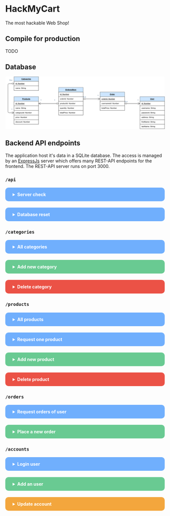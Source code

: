 # HackMyCart

The most hackable Web Shop!

## Compile for production

TODO

## Database
![database-erm](misc/images//database.png)


## Backend API endpoints

The application host it's data in a SQLite database. The access is managed by an [ExpressJs](https://expressjs.com/) server which offers many REST-API endpoints for the frontend. The REST-API server runs on port 3000.

### `/api`

<details style="border: solid; border-radius: 10px; border-color: #70AFFD; margin-bottom: 20px">
<summary style="background-color: #70AFFD; color: #FFFFFF; border: none; padding: 10px 20px; border-radius: 6px 6px 0px 0px; font-weight: bold">Server check</summary>
<div style="padding: 0px 20px 10px">

<h4>Description</h4>
Check if server is available

<h4>Request</h4>
<code>GET /api</code>

<br>

<table>
<header>
  <th>Parameter</th>
  <th>Required?</th>
  <th>Description</th>
</header>
<tbody>
  <tr>
    <td>-</td>
    <td>-</td>
    <td>-</td>
  </tr>
</tbody>
</table>
</div>
</details>


<details style="border: solid; border-radius: 10px; border-color: #70AFFD; margin-bottom: 20px">
<summary style="background-color: #70AFFD; color: #FFFFFF; border: none; padding: 10px 20px; border-radius: 6px 6px 0px 0px; font-weight: bold">Database reset</summary>
<div style="padding: 0px 20px 10px">

<h4>Description</h4>
Delete and refill the database with example values

<h4>Request</h4>
<code>GET /api/resetdatabase</code>

<br>

<table>
<header>
  <th>Parameter</th>
  <th>Required?</th>
  <th>Description</th>
</header>
<tbody>
  <tr>
    <td>-</td>
    <td>-</td>
    <td>-</td>
  </tr>
</tbody>
</table>
</div>
</details>

### `/categories`

<details style="border: solid; border-radius: 10px; border-color: #70AFFD; margin-bottom: 20px">
<summary style="background-color: #70AFFD; color: #FFFFFF; border: none; padding: 10px 20px; border-radius: 6px 6px 0px 0px; font-weight: bold">All categories</summary>
<div style="padding: 0px 20px 10px">

<h4>Description</h4>
Get all categories

<h4>Request</h4>
<code>GET /categories</code>

<br>

<table>
<header>
  <th>Parameter</th>
  <th>Required?</th>
  <th>Description</th>
</header>
<tbody>
  <tr>
    <td>-</td>
    <td>-</td>
    <td>-</td>
  </tr>
</tbody>
</table>

<h4>Example Response</h4>

```json
[
  {
    "id": 0,
    "name": "Electronic",
    "icon": "mdi-chip",
    "createdAt": "2024-09-13T07:51:40.118Z",
    "updatedAt": "2024-09-13T07:51:40.118Z"
  },
  {
    "id": 1,
    "name": "Sports",
    "icon": "mdi-soccer",
    "createdAt": "2024-09-13T07:51:40.118Z",
    "updatedAt": "2024-09-13T07:51:40.118Z"
  }
]
```
</div>
</details>


<details style="border: solid; border-radius: 10px; border-color: #69CA92; margin-bottom: 20px">
<summary style="background-color: #69CA92; color: #FFFFFF; border: none; padding: 10px 20px; border-radius: 6px 6px 0px 0px; font-weight: bold">Add new category</summary>
<div style="padding: 0px 20px 10px">

<h4>Description</h4>
Add a new category

<h4>Request</h4>
<code>POST /categories</code>

<br>

<table>
<header>
  <th>Body Parameters</th>
  <th>Required?</th>
  <th>Description</th>
</header>
<tbody>
  <tr>
    <td><code>name</code></td>
    <td>Yes</td>
    <td>Name of the category</td>
  </tr>
  <tr>
    <td><code>icon</code></td>
    <td>Yes</td>
    <td>Material Design Icon</td>
  </tr>
</tbody>
</table>
</div>
</details>


<details style="border: solid; border-radius: 10px; border-color: #EB5246; margin-bottom: 20px">
<summary style="background-color: #EB5246; color: #FFFFFF; border: none; padding: 10px 20px; border-radius: 6px 6px 0px 0px; font-weight: bold">Delete category</summary>
<div style="padding: 0px 20px 10px">

<h4>Description</h4>
Delete a category by it's id

<h4>Request</h4>
<code>DELETE /categories/:id</code>

<br>

<table>
<header>
  <th>Parameter</th>
  <th>Required?</th>
  <th>Description</th>
</header>
<tbody>
  <tr>
    <td><code>id</code></td>
    <td>Yes</td>
    <td>Database ID of CategoryModel</td>
  </tr>
</tbody>
</table>
</div>
</details>

### `/products`

<details style="border: solid; border-radius: 10px; border-color: #70AFFD; margin-bottom: 20px">
<summary style="background-color: #70AFFD; color: #FFFFFF; border: none; padding: 10px 20px; border-radius: 6px 6px 0px 0px; font-weight: bold">All products</summary>
<div style="padding: 0px 20px 10px">

<h4>Description</h4>
Get all products

<h4>Request</h4>
<code>GET /products</code>

<br>

<table>
<header>
  <th>Parameter</th>
  <th>Required?</th>
  <th>Description</th>
</header>
<tbody>
  <tr>
    <td>-</td>
    <td>-</td>
    <td>-</td>
  </tr>
</tbody>
</table>

<h4>Example Response</h4>

```json
[
  {
    "id": 0,
    "brand": "Lenovo",
    "name": "Thinkpad T14",
    "categoryId": 0,
    "price": 799.99,
    "discount": 10,
    "rating": 4.6,
    "imageUrl": "thinkpad-t14s.jpg",
    "description": "Die stabile Arbeitsmaschine. Mit AMD Ryzen 7 89029U, 128 GB RAM und 8 TB M.2 SSD!",
    "createdAt": "2024-09-13T07:51:40.119Z",
    "updatedAt": "2024-09-13T07:51:40.119Z",
    "category": {
      "id": 0,
      "name": "Electronic",
      "icon": "mdi-chip",
      "createdAt": "2024-09-13T07:51:40.118Z",
      "updatedAt": "2024-09-13T07:51:40.118Z"
    }
  }
]
```
</div>
</details>


<details style="border: solid; border-radius: 10px; border-color: #70AFFD; margin-bottom: 20px">
<summary style="background-color: #70AFFD; color: #FFFFFF; border: none; padding: 10px 20px; border-radius: 6px 6px 0px 0px; font-weight: bold">Request one product</summary>
<div style="padding: 0px 20px 10px">

<h4>Description</h4>
Get a specific product by it's id

<h4>Request</h4>
<code>GET /products/:id</code>

<br>

<table>
<header>
  <th>Parameter</th>
  <th>Required?</th>
  <th>Description</th>
</header>
<tbody>
  <tr>
    <td><code>id</code></td>
    <td>Yes</td>
    <td>ID of the product in the database table</td>
  </tr>
</tbody>
</table>

<h4>Example Response</h4>

```json
{
  "id": 0,
  "brand": "Lenovo",
  "name": "Thinkpad T14",
  "categoryId": 0,
  "price": 799.99,
  "discount": 10,
  "rating": 4.6,
  "imageUrl": "thinkpad-t14s.jpg",
  "description": "Die stabile Arbeitsmaschine. Mit AMD Ryzen 7 89029U, 128 GB RAM und 8 TB M.2 SSD!",
  "createdAt": "2024-09-13T07:51:40.119Z",
  "updatedAt": "2024-09-13T07:51:40.119Z",
  "category": {
    "id": 0,
    "name": "Electronic",
    "icon": "mdi-chip",
    "createdAt": "2024-09-13T07:51:40.118Z",
    "updatedAt": "2024-09-13T07:51:40.118Z"
  }
}
```
</div>
</details>

<details style="border: solid; border-radius: 10px; border-color: #69CA92; margin-bottom: 20px">
<summary style="background-color: #69CA92; color: #FFFFFF; border: none; padding: 10px 20px; border-radius: 6px 6px 0px 0px; font-weight: bold">Add new product</summary>
<div style="padding: 0px 20px 10px">

<h4>Description</h4>
Add a new product to the database

<h4>Request</h4>
<code>POST /products</code>

<br>

<table>
<header>
  <th>Body Parameters</th>
  <th>Required?</th>
  <th>Description</th>
</header>
<tbody>
  <tr>
    <td><code>brand</code></td>
    <td>Yes</td>
    <td>Brand of the product</td>
  </tr>
  <tr>
    <td><code>name</code></td>
    <td>Yes</td>
    <td>Name of the product</td>
  </tr>
  <tr>
    <td><code>description</code></td>
    <td>No</td>
    <td>Description of the product</td>
  </tr>
  <tr>
    <td><code>categoryId</code></td>
    <td>Yes</td>
    <td>ID of a Category from database</td>
  </tr>
  <tr>
    <td><code>price</code></td>
    <td>No</td>
    <td>Name of the product</td>
  </tr>
  <tr>
    <td><code>discount</code></td>
    <td>No</td>
    <td>Procentual discount, 0 to 100</td>
  </tr>
  <tr>
    <td><code>rating</code></td>
    <td>No</td>
    <td>Product rating from 1 to 5</td>
  </tr>
  <tr>
    <td><code>imageUrl</code></td>
    <td>No</td>
    <td>Name of the uploaded image file</td>
  </tr>
</tbody>
</table>
</div>
</details>


<details style="border: solid; border-radius: 10px; border-color: #EB5246; margin-bottom: 20px">
<summary style="background-color: #EB5246; color: #FFFFFF; border: none; padding: 10px 20px; border-radius: 6px 6px 0px 0px; font-weight: bold">Delete product</summary>
<div style="padding: 0px 20px 10px">

<h4>Description</h4>
Delete a product by it's id

<h4>Request</h4>
<code>DELETE /products/:id</code>

<br>

<table>
<header>
  <th>Parameter</th>
  <th>Required?</th>
  <th>Description</th>
</header>
<tbody>
  <tr>
    <td><code>id</code></td>
    <td>Yes</td>
    <td>Database ID of ProductModel</td>
  </tr>
</tbody>
</table>
</div>
</details>


### `/orders`

<details style="border: solid; border-radius: 10px; border-color: #70AFFD; margin-bottom: 20px">
<summary style="background-color: #70AFFD; color: #FFFFFF; border: none; padding: 10px 20px; border-radius: 6px 6px 0px 0px; font-weight: bold">Request orders of user</summary>
<div style="padding: 0px 20px 10px">

<h4>Description</h4>
Get all orders from a user

<h4>Request</h4>
<code>GET /orders/:id</code>

<br>

<table>
<header>
  <th>Parameter</th>
  <th>Required?</th>
  <th>Description</th>
</header>
<tbody>
  <tr>
    <td><code>id</code></td>
    <td>Yes</td>
    <td>ID of the user in the database table</td>
  </tr>
</tbody>
</table>

<h4>Example Response</h4>

```json
[
  {
    "id": 1,
    "accountId": 3,
    "totalPrice": 7.99,
    "shippingProgress": 5,
    "createdAt": "2024-09-09T12:24:24.225Z",
    "updatedAt": "2024-09-13T07:51:40.120Z",
    "orderItem": [
      {
        "id": 1,
        "orderId": 1,
        "quantity": 1,
        "productId": 6,
        "createdAt": "2024-09-13T07:51:40.120Z",
        "updatedAt": "2024-09-13T07:51:40.120Z",
        "product": {
          "id": 6,
          "brand": "Aldous Huxley",
          "name": "Brave New World",
          "categoryId": 3,
          "price": 7.99,
          "discount": 0,
          "rating": 4.4,
          "imageUrl": "brave-new-world.jpg",
          "description": "Brave New World beschreibt eine genormte Gesellschaft, in der Föten genetisch manipuliert und Menschen konditioniert werden. Ziel des Staates ist Zufriedenheit und Stabilität, und dies wird durch Gleichheit, Drogen und Propaganda erreicht. Gott und Religion...",
          "createdAt": "2024-09-13T07:51:40.119Z",
          "updatedAt": "2024-09-13T07:51:40.119Z"
        }
      }
    ]
  }
]
```
</div>
</details>

<details style="border: solid; border-radius: 10px; border-color: #69CA92; margin-bottom: 20px">
<summary style="background-color: #69CA92; color: #FFFFFF; border: none; padding: 10px 20px; border-radius: 6px 6px 0px 0px; font-weight: bold">Place a new order</summary>
<div style="padding: 0px 20px 10px">

<h4>Description</h4>
Place a new order to the database

<h4>Request</h4>
<code>POST /orders</code>

<br>

<table>
<header>
  <th>Query Parameters</th>
  <th>Required?</th>
  <th>Description</th>
</header>
<tbody>
  <tr>
    <td><code>accountId</code></td>
    <td>Yes</td>
    <td>ID of account who created this order</td>
  </tr>
  <tr>
    <td><code>shippingProgress</code></td>
    <td>No</td>
    <td>Progress of shipping, 1 to 5</td>
  </tr>
  <tr>
    <td><code>orderItem</code></td>
    <td>Yes</td>
    <td>List of ordered items (objects). Needs parameter <code>quantity</code> and <code>productId</code></td>
  </tr>
</tbody>
</table>
</div>
</details>

### `/accounts`

<details style="border: solid; border-radius: 10px; border-color: #70AFFD; margin-bottom: 20px">
<summary style="background-color: #70AFFD; color: #FFFFFF; border: none; padding: 10px 20px; border-radius: 6px 6px 0px 0px; font-weight: bold">Login user</summary>
<div style="padding: 0px 20px 10px">

<h4>Description</h4>
Login process for user

<h4>Request</h4>
<code>GET /accounts</code>

<br>

<table>
<header>
  <th>Query Parameters</th>
  <th>Required?</th>
  <th>Description</th>
</header>
<tbody>
  <tr>
    <td><code>username</code></td>
    <td>Yes</td>
    <td>Name of user account</td>
  </tr>
  <tr>
    <td><code>password</code></td>
    <td>Yes</td>
    <td>Password of user account</td>
  </tr>
</tbody>
</table>

<h4>Example Response</h4>

```json
{
  "loginSuccessful": true,
  "userId": 3,
  "message": ""
}
```
</div>
</details>

<details style="border: solid; border-radius: 10px; border-color: #69CA92; margin-bottom: 20px">
<summary style="background-color: #69CA92; color: #FFFFFF; border: none; padding: 10px 20px; border-radius: 6px 6px 0px 0px; font-weight: bold">Add an user</summary>
<div style="padding: 0px 20px 10px">

<h4>Description</h4>
Place a new account to the database

<h4>Request</h4>
<code>POST /accounts</code>

<br>

<table>
<header>
  <th>Body Parameters</th>
  <th>Required?</th>
  <th>Description</th>
</header>
<tbody>
  <tr>
    <td><code>username</code></td>
    <td>Yes</td>
    <td>Login username</td>
  </tr>
  <tr>
    <td><code>password</code></td>
    <td>Yes</td>
    <td>Login password</td>
  </tr>
  <tr>
    <td><code>firstName</code></td>
    <td>No</td>
    <td>First name of user</td>
  </tr>
  <tr>
    <td><code>lastName</code></td>
    <td>No</td>
    <td>Last name of user</td>
  </tr>
  <tr>
    <td><code>street</code></td>
    <td>No</td>
    <td>Street where the user lives</td>
  </tr>
  <tr>
    <td><code>houseNumber</code></td>
    <td>No</td>
    <td>House number of user</td>
  </tr>
  <tr>
    <td><code>postalCode</code></td>
    <td>No</td>
    <td>Postal code of users home</td>
  </tr>
  <tr>
    <td><code>city</code></td>
    <td>No</td>
    <td>Name of users city</td>
  </tr>
</tbody>
</table>
</div>
</details>

<details style="border: solid; border-radius: 10px; border-color: #F3A63D; margin-bottom: 20px">
<summary style="background-color: #F3A63D; color: #FFFFFF; border: none; padding: 10px 20px; border-radius: 6px 6px 0px 0px; font-weight: bold">Update account</summary>
<div style="padding: 0px 20px 10px">

<h4>Description</h4>
Updating values of an existing account

<h4>Request</h4>
<code>PATCH /account</code>

<br>

<table>
<header>
  <th>Body Parameters</th>
  <th>Required?</th>
  <th>Description</th>
</header>
<tbody>
<tr>
    <td><code>id</code></td>
    <td>Yes</td>
    <td>Identifier of dataset</td>
  </tr>
  <tr>
    <td><code>username</code></td>
    <td>No</td>
    <td>Login username</td>
  </tr>
  <tr>
    <td><code>password</code></td>
    <td>No</td>
    <td>Login password</td>
  </tr>
  <tr>
    <td><code>firstName</code></td>
    <td>No</td>
    <td>First name of user</td>
  </tr>
  <tr>
    <td><code>lastName</code></td>
    <td>No</td>
    <td>Last name of user</td>
  </tr>
  <tr>
    <td><code>street</code></td>
    <td>No</td>
    <td>Street where the user lives</td>
  </tr>
  <tr>
    <td><code>houseNumber</code></td>
    <td>No</td>
    <td>House number of user</td>
  </tr>
  <tr>
    <td><code>postalCode</code></td>
    <td>No</td>
    <td>Postal code of users home</td>
  </tr>
  <tr>
    <td><code>city</code></td>
    <td>No</td>
    <td>Name of users city</td>
  </tr>
</tbody>
</table>
</div>
</details>


